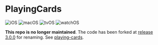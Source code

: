 # PlayingCards

![iOS](https://img.shields.io/badge/iOS-13%2B-blue)
![macOS](https://img.shields.io/badge/macOS-10.15%2B-blue)
![tvOS](https://img.shields.io/badge/tvOS-13%2B-blue)
![watchOS](https://img.shields.io/badge/watchOS-6%2B-blue)

**This repo is no longer maintained**. The code has been forked at [release 3.0.0](https://github.com/nashysolutions/PlayingCards/releases/tag/3.0.0) for renaming. See [playing-cards](https://github.com/nashysolutions/playing-cards).
